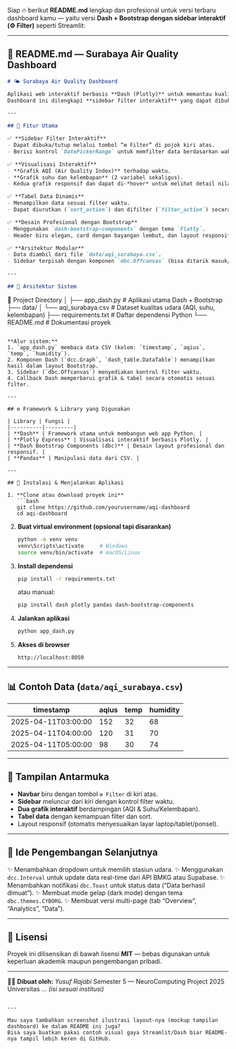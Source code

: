 Siap 🔥 berikut **README.md** lengkap dan profesional untuk versi terbaru dashboard kamu — yaitu versi **Dash + Bootstrap dengan sidebar interaktif (⚙️ Filter)** seperti Streamlit:

---

## 🧾 README.md — Surabaya Air Quality Dashboard

```markdown
# 🌤️ Surabaya Air Quality Dashboard

Aplikasi web interaktif berbasis **Dash (Plotly)** untuk memantau kualitas udara di Surabaya.  
Dashboard ini dilengkapi **sidebar filter interaktif** yang dapat dibuka/tutup dari sisi kiri (mirip Streamlit sidebar), dua grafik utama, dan tabel data dinamis.

---

## 🚀 Fitur Utama

✅ **Sidebar Filter Interaktif**
- Dapat dibuka/tutup melalui tombol “⚙️ Filter” di pojok kiri atas.
- Berisi kontrol `DatePickerRange` untuk memfilter data berdasarkan waktu.

✅ **Visualisasi Interaktif**
- **Grafik AQI (Air Quality Index)** terhadap waktu.
- **Grafik suhu dan kelembapan** (2 variabel sekaligus).
- Kedua grafik responsif dan dapat di-*hover* untuk melihat detail nilai.

✅ **Tabel Data Dinamis**
- Menampilkan data sesuai filter waktu.
- Dapat diurutkan (`sort_action`) dan difilter (`filter_action`) secara interaktif.

✅ **Desain Profesional dengan Bootstrap**
- Menggunakan `dash-bootstrap-components` dengan tema `Flatly`.
- Header biru elegan, card dengan bayangan lembut, dan layout responsif.

✅ **Arsitektur Modular**
- Data diambil dari file `data/aqi_surabaya.csv`.
- Sidebar terpisah dengan komponen `dbc.Offcanvas` (bisa ditarik masuk/keluar).

---

## 🧠 Arsitektur Sistem

```

📂 Project Directory
│
├── app_dash.py           # Aplikasi utama Dash + Bootstrap
├── data/
│   └── aqi_surabaya.csv  # Dataset kualitas udara (AQI, suhu, kelembapan)
├── requirements.txt      # Daftar dependensi Python
└── README.md             # Dokumentasi proyek

````

**Alur sistem:**
1. `app_dash.py` membaca data CSV (kolom: `timestamp`, `aqius`, `temp`, `humidity`).
2. Komponen Dash (`dcc.Graph`, `dash_table.DataTable`) menampilkan hasil dalam layout Bootstrap.
3. Sidebar (`dbc.Offcanvas`) menyediakan kontrol filter waktu.
4. Callback Dash memperbarui grafik & tabel secara otomatis sesuai filter.

---

## ⚙️ Framework & Library yang Digunakan

| Library | Fungsi |
|----------|---------|
| **Dash** | Framework utama untuk membangun web app Python. |
| **Plotly Express** | Visualisasi interaktif berbasis Plotly. |
| **Dash Bootstrap Components (dbc)** | Desain layout profesional dan responsif. |
| **Pandas** | Manipulasi data dari CSV. |

---

## 🧩 Instalasi & Menjalankan Aplikasi

1. **Clone atau download proyek ini**
   ```bash
   git clone https://github.com/yourusername/aqi-dashboard
   cd aqi-dashboard
````

2. **Buat virtual environment (opsional tapi disarankan)**

   ```bash
   python -m venv venv
   venv\Scripts\activate     # Windows
   source venv/bin/activate  # macOS/Linux
   ```

3. **Install dependensi**

   ```bash
   pip install -r requirements.txt
   ```

   atau manual:

   ```bash
   pip install dash plotly pandas dash-bootstrap-components
   ```

4. **Jalankan aplikasi**

   ```bash
   python app_dash.py
   ```

5. **Akses di browser**

   ```
   http://localhost:8050
   ```

---

## 📊 Contoh Data (`data/aqi_surabaya.csv`)

| timestamp           | aqius | temp | humidity |
| ------------------- | ----- | ---- | -------- |
| 2025-04-11T03:00:00 | 152   | 32   | 68       |
| 2025-04-11T04:00:00 | 120   | 31   | 70       |
| 2025-04-11T05:00:00 | 98    | 30   | 74       |

---

## 🌈 Tampilan Antarmuka

* **Navbar** biru dengan tombol `⚙️ Filter` di kiri atas.
* **Sidebar** meluncur dari kiri dengan kontrol filter waktu.
* **Dua grafik interaktif** berdampingan (AQI & Suhu/Kelembapan).
* **Tabel data** dengan kemampuan filter dan sort.
* Layout responsif (otomatis menyesuaikan layar laptop/tablet/ponsel).

---

## 🧠 Ide Pengembangan Selanjutnya

✨ Menambahkan dropdown untuk memilih stasiun udara.
✨ Menggunakan `dcc.Interval` untuk update data real-time dari API BMKG atau Supabase.
✨ Menambahkan notifikasi `dbc.Toast` untuk status data (“Data berhasil dimuat”).
✨ Membuat mode gelap (dark mode) dengan tema `dbc.themes.CYBORG`.
✨ Membuat versi multi-page (tab “Overview”, “Analytics”, “Data”).

---

## 📜 Lisensi

Proyek ini dilisensikan di bawah lisensi **MIT** — bebas digunakan untuk keperluan akademik maupun pengembangan pribadi.

---

👨‍💻 **Dibuat oleh:**
*Yusuf Rajabi*
Semester 5 — NeuroComputing Project 2025
Universitas … *(isi sesuai institusi)*

```

---

Mau saya tambahkan screenshot ilustrasi layout-nya (mockup tampilan dashboard) ke dalam README ini juga?  
Bisa saya buatkan pakai contoh visual gaya Streamlit/Dash biar README-nya tampil lebih keren di GitHub.
```
